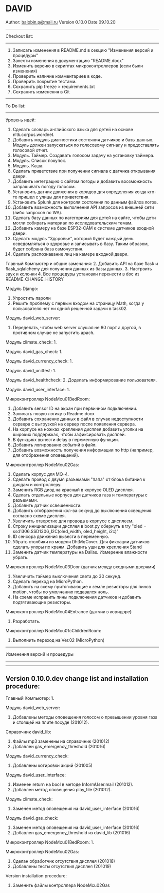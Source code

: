 # DAVID

Author: balobin.p@mail.ru
Version 0.10.0
Date 09.10.20

************************************************************************************************************************
Checkout list:
************************************************************************************************************************

1. Записать изменения в README.md в секцию "Изменения версий и процедуры"
2. Занести изменения в документацию "README.docx"
3. Изменить версию в скриптах микроконтроллеров (если были изменения)
4. Проверить наличие комментариев в коде.
5. Проверить покрытие тестами.
6. Сохранить pip freeze > requirements.txt
7. Сохранить изменения в Git

************************************************************************************************************************
To Do list:
************************************************************************************************************************

Уровень идей:
1. Сделать словарь английского языка для детей на основе nltk.corpus.wordnet.
2. Добавить модуль диагностики состояния датчиков и базы данных. Модуль должен запускаться по голосовому сигналу и предоставлять голосовой отчет.
3. Модуль. Таймер. Создавать голосом задачу на установку таймера.
4. Модуль. Список покупок.
5. Модуль. Каша.
10. Сделать приветствие при получении сигнала с датчика открывания двери.
13. Добавить интеграцию с сайтом погоды и добавить воозможность запрашивать погоду голосом.
14. Установить датчик движения в коридор для определения когда кто-то пришел с улицы для приветствия.
18. Установить Splunk для контроля состояния по данным файлов логов.
23. Добавить возможность выполнения API запросов из внешней сети (либо запросов по WA).
25. Сделать базу данных по категориям для детей на сайте, чтобы дети могли собирать материал по исследовательским темам.
27. Добавить камеру на базе ESP32-CAM к системе датчиков входной двери.
28. Сделать модуль "Здоровье", который будет каждый день осведомляться о здоровье и записывать в базу. Таким образом, будет собрана база самочуствия.
29. Сделать распознавание лиц на камере входной двери.

Главный Компьютер и общие замечания:
2. Добавить API на базе flask и flask_sqlalchemy для получения данных из базы данных.
3. Настроить звук и колонки
4. Все процедуры установки перенести в doc из README_CHANGE_HISTORY

Модуль Django:
1. Упростить пароли
4. Решить проблему с первым входом на страницу Math, когда у пользователя нет ни одной решенной задачи в task02.

Модуль david_web_server:
1. Переделать, чтобы web server слушал не 80 порт а другой, в противном случае не запустить apach.

Модуль climate_check:
1. 

Модуль david_gas_check:
1. 

Модуль david_currency_check:
1. 

Модуль david_unittest:
1. 

Модуль david_healthcheck:
2. Доделать информирование пользователя.

Модуль david_user_interface:
1. 

Микроконтроллер NodeMcu01BedRoom:
1. Добавить sensor ID на экран при первичном подключении.
2. Записать новую логику в Readme.docx
3. Добавить сохранение данных в файл в случае недоступности сервера с выгрузкой на сервер после появления сервера.
4. На корпусе на ножках крепления дисплея добавить уголки на широких поддержках, чтобы зафиксировать дисплей.
5. В функциях вынести delay в переменную функции.
6. Добавить логирование событий в файл.
7. Добавить возможность получения информации по http (например, для отображения оповещений).

Микроконтроллер NodeMcu02Gas:
1. Сделать корпус для MQ-4.
1. Сделать провод с двумя разъемами "папа" от блока битания к диодам и контроллеру.
2. Заменить RGB диод на красный в корпусе OLED дисплея.
3. Сделать отдельные корпуса для датчиков газа и температуры с разъемами.
3. Добавить датчик освещенности.
4. Добавить отображения кол-ва секунд до выключения освещения согласно схеме дисплея.
7. Увеличить отверстие для провода в корпусе с дисплеем.
10. Строку инициализации дисплея в boot.py обернуть в try "oled = ssd1306.SSD1306_I2C(oled_width, oled_height, i2c)"
13. ID сенсора движения вывести в переменную.
15. Убрать столбики из модели DhtMqCover. Для фиксации датчиков сделать упоры по краям. Добавить уши для крепления Stand
17. Заменить датчик температуры на Dallas. Измерение влажности убрать.

Микроконтроллер NodeMcu03Door (датчик между входными дверями)
1. Увеличить таймер выключения света до 30 секунд.
2. Сделать переход на MicroPython.
3. Добавить на схему притягивающие к земле резисторы для пинов motion, чтобы по умолчанию подавался ноль.
4. На схеме исправить пины подключения датчиков и добавить подтягивающие резисторы.

Микроконтроллер NodeMcu04Entrance (датчик в коридоре)
1. Разработать.

Микроконтроллер NodeMcu01cChildrenRoom:
1. Выполнить переход на Ver.02 (MicroPython)

************************************************************************************************************************
Изменения версий и процедуры
************************************************************************************************************************

------------------------------------
Version 0.10.0.dev change list and installation procedure:
------------------------------------

Главный Компьютер:
1. 

Модуль david_web_server:
1. Добавлены методы оповещения голосом о превышении уровня газа и стоящей на плите посуде (201012).

Справочник david_lib:
1. Файлы mp3 заменены на справочник (201012)
2. Добавлен gas_emergency_threshold (201016)

Модуль david_currency_check:
1. Добавлены котировки акций (201005)

Модуль david_user_interface:
1. Изменен return на bool в методе InformUser.mail (201012).
2. Добавлен метод оповещения play_file (201012).

Модуль climate_check:
1. Заменен метод оповещения на david_user_interface (201016)

Модуль david_gas_check:
1. Заменен метод оповещения на david_user_interface (201016)
2. Добавлен gas_emergency_threshold из david_lib (201016)

Микроконтроллер NodeMcu01BedRoom:
1. 

Микроконтроллер NodeMcu02Gas:
1. Сделан обработчик отсутствия дисплея (201018)
2. Добавлены тесты отсутствия дисплея (201019)

Version installation procedure:

1. Заменить файлы контроллера NodeMcu02Gas